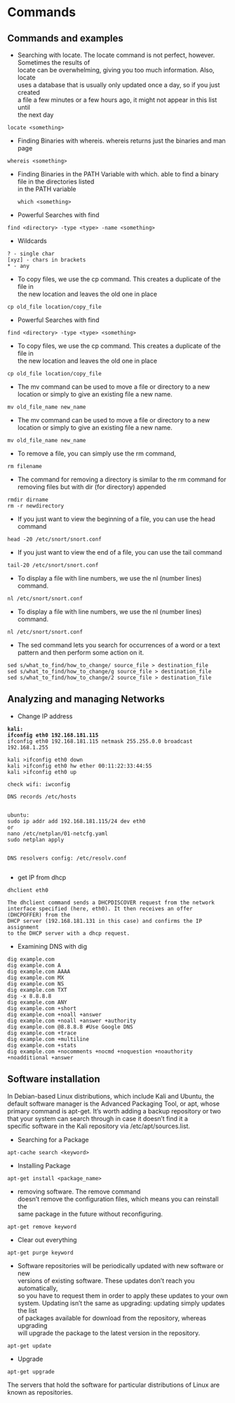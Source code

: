 # Commands

## Commands and examples

* Searching with locate. The locate command is not perfect, however. Sometimes the results of  \
  locate can be overwhelming, giving you too much information. Also, locate  \
  uses a database that is usually only updated once a day, so if you just created  \
  a file a few minutes or a few hours ago, it might not appear in this list until  \
  the next day

```
locate <something>
```



* Finding Binaries with whereis. whereis returns just the binaries and man page

```
whereis <something>
```

*   Finding Binaries in the PATH Variable with which. able to find a binary file in the directories listed    \
    in the PATH variable

    ```
    which <something>
    ```
* Powerful Searches with find

```
find <directory> -type <type> -name <something>
```





* Wildcards

```
? - single char
[xyz] - chars in brackets
* - any
```



* To copy files, we use the cp command. This creates a duplicate of the file in  \
  the new location and leaves the old one in place

```
cp old_file location/copy_file
```







* Powerful Searches with find

```
find <directory> -type <type> <something>
```

* To copy files, we use the cp command. This creates a duplicate of the file in  \
  the new location and leaves the old one in place

```
cp old_file location/copy_file
```

* The mv command can be used to move a file or directory to a new location or simply to give an existing file a new name.

```
mv old_file_name new_name
```

* The mv command can be used to move a file or directory to a new location or simply to give an existing file a new name.

```
mv old_file_name new_name
```

* To remove a file, you can simply use the rm command,

```
rm filename
```

* The command for removing a directory is similar to the rm command for  \
  removing files but with dir (for directory) appended

```
rmdir dirname    
rm -r newdirectory
```

* If you just want to view the beginning of a file, you can use the head command

```
head -20 /etc/snort/snort.conf
```

* If you just want to view the end of a file, you can use the tail command

```
tail-20 /etc/snort/snort.conf
```

* To display a file with line numbers, we use the nl (number lines) command.

```
nl /etc/snort/snort.conf    
```

* To display a file with line numbers, we use the nl (number lines) command.

```
nl /etc/snort/snort.conf   
```

* The sed command lets you search for occurrences of a word or a text pattern and then perform some action on it.

```
sed s/what_to_find/how_to_change/ source_file > destination_file
sed s/what_to_find/how_to_change/g source_file > destination_file
sed s/what_to_find/how_to_change/2 source_file > destination_file
```

##

## Analyzing and managing Networks

* Change IP address

<pre><code><strong>kali: 
</strong><strong>ifconfig eth0 192.168.181.115
</strong>ifconfig eth0 192.168.181.115 netmask 255.255.0.0 broadcast 192.168.1.255

kali >ifconfig eth0 down
kali >ifconfig eth0 hw ether 00:11:22:33:44:55
kali >ifconfig eth0 up

check wifi: iwconfig

DNS records /etc/hosts


ubuntu: 
sudo ip addr add 192.168.181.115/24 dev eth0
or
nano /etc/netplan/01-netcfg.yaml
sudo netplan apply


DNS resolvers config: /etc/resolv.conf

</code></pre>

* get IP from dhcp

```
dhclient eth0

The dhclient command sends a DHCPDISCOVER request from the network
interface specified (here, eth0). It then receives an offer (DHCPOFFER) from the
DHCP server (192.168.181.131 in this case) and confirms the IP assignment
to the DHCP server with a dhcp request.
```

* Examining DNS with dig

```
dig example.com
dig example.com A
dig example.com AAAA
dig example.com MX
dig example.com NS
dig example.com TXT
dig -x 8.8.8.8
dig example.com ANY
dig example.com +short
dig example.com +noall +answer
dig example.com +noall +answer +authority
dig example.com @8.8.8.8 #Use Google DNS
dig example.com +trace
dig example.com +multiline
dig example.com +stats
dig example.com +nocomments +nocmd +noquestion +noauthority +noadditional +answer
```

## Software installation



In Debian-based Linux distributions, which include Kali and Ubuntu, the\
default software manager is the Advanced Packaging Tool, or apt, whose\
primary command is apt-get. It’s worth adding a backup repository or two that your system can search through in case it doesn’t find it a\
specific software in the Kali repository via /etc/apt/sources.list.

* Searching for a Package

```
apt-cache search <keyword>
```

* Installing Package

```
apt-get install <package_name>
```

* removing software. The remove command  \
  doesn’t remove the configuration files, which means you can reinstall the  \
  same package in the future without reconfiguring.

```
apt-get remove keyword
```

* Clear out everything

```
apt-get purge keyword
```

* Software repositories will be periodically updated with new software or new  \
  versions of existing software. These updates don’t reach you automatically,  \
  so you have to request them in order to apply these updates to your own system. Updating isn’t the same as upgrading: updating simply updates the list  \
  of packages available for download from the repository, whereas upgrading  \
  will upgrade the package to the latest version in the repository.

```
apt-get update
```

* Upgrade

```
apt-get upgrade
```

The servers that hold the software for particular distributions of Linux are\
known as repositories.

